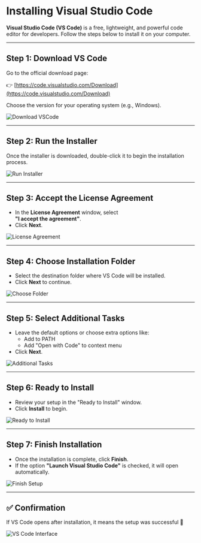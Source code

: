 # Installing Visual Studio Code

**Visual Studio Code (VS Code)** is a free, lightweight, and powerful code editor for developers. Follow the steps below to install it on your computer.

---

## Step 1: Download VS Code

Go to the official download page:

👉 [https://code.visualstudio.com/Download](https://code.visualstudio.com/Download)

Choose the version for your operating system (e.g., Windows).

![Download VSCode](img/vs_1.png)

---

## Step 2: Run the Installer

Once the installer is downloaded, double-click it to begin the installation process.

![Run Installer](img/vs_2.png)

---

## Step 3: Accept the License Agreement

- In the **License Agreement** window, select  
  **"I accept the agreement"**.
- Click **Next**.

![License Agreement](img/vs_3.png)

---

## Step 4: Choose Installation Folder

- Select the destination folder where VS Code will be installed.
- Click **Next** to continue.

![Choose Folder](img/vs_4.png)

---

## Step 5: Select Additional Tasks

- Leave the default options or choose extra options like:
  - Add to PATH
  - Add "Open with Code" to context menu
- Click **Next**.

![Additional Tasks](img/vs_5.png)

---

## Step 6: Ready to Install

- Review your setup in the "Ready to Install" window.
- Click **Install** to begin.

![Ready to Install](img/vs_6.png)

---

## Step 7: Finish Installation

- Once the installation is complete, click **Finish**.
- If the option **"Launch Visual Studio Code"** is checked, it will open automatically.

![Finish Setup](img/vs_7.png)

---

## ✅ Confirmation

If VS Code opens after installation, it means the setup was successful 🎉

![VS Code Interface](img/vs_8.png)
